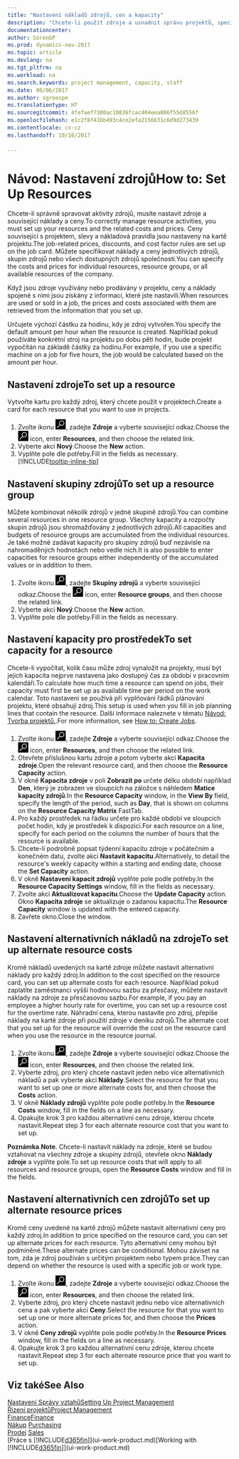 ```yaml
---
title: "Nastavení nákladů zdrojů, cen a kapacity"
description: "Chcete-li použít zdroje a usnadnit správu projektů, specifikujete náklady a ceny jednotlivých zdrojů nebo skupin zdrojů a nastavte kapacitu zdrojů."
documentationcenter: 
author: SorenGP
ms.prod: dynamics-nav-2017
ms.topic: article
ms.devlang: na
ms.tgt_pltfrm: na
ms.workload: na
ms.search.keywords: project management, capacity, staff
ms.date: 06/06/2017
ms.author: sgroespe
ms.translationtype: HT
ms.sourcegitcommit: 4fefaef7380ac10836fcac404eea006f55d8556f
ms.openlocfilehash: e1c2f8f41bb493c4ce2efa2156631c6d9d273439
ms.contentlocale: cs-cz
ms.lasthandoff: 10/16/2017

---
```

# <a name="how-to-set-up-resources"></a><span data-ttu-id="c025c-103">Návod: Nastavení zdrojů</span><span class="sxs-lookup"><span data-stu-id="c025c-103">How to: Set Up Resources</span></span>
<span data-ttu-id="c025c-104">Chcete-li správně spravovat aktivity zdrojů, musíte nastavit zdroje a související náklady a ceny.</span><span class="sxs-lookup"><span data-stu-id="c025c-104">To correctly manage resource activities, you must set up your resources and the related costs and prices.</span></span> <span data-ttu-id="c025c-105">Ceny související s projektem, slevy a nákladová pravidla jsou nastaveny na kartě projektu.</span><span class="sxs-lookup"><span data-stu-id="c025c-105">The job-related prices, discounts, and cost factor rules are set up on the job card.</span></span> <span data-ttu-id="c025c-106">Můžete specifikovat náklady a ceny jednotlivých zdrojů, skupin zdrojů nebo všech dostupných zdrojů společnosti.</span><span class="sxs-lookup"><span data-stu-id="c025c-106">You can specify the costs and prices for individual resources, resource groups, or all available resources of the company.</span></span>

<span data-ttu-id="c025c-107">Když jsou zdroje využívány nebo prodávány v projektu, ceny a náklady spojené s nimi jsou získány z informací, které jste nastavili.</span><span class="sxs-lookup"><span data-stu-id="c025c-107">When resources are used or sold in a job, the prices and costs associated with them are retrieved from the information that you set up.</span></span>

<span data-ttu-id="c025c-108">Určujete výchozí částku za hodinu, kdy je zdroj vytvořen.</span><span class="sxs-lookup"><span data-stu-id="c025c-108">You specify the default amount per hour when the resource is created.</span></span> <span data-ttu-id="c025c-109">Například pokud používáte konkrétní stroj na projektu po dobu pěti hodin, bude projekt vypočítán na základě částky za hodinu.</span><span class="sxs-lookup"><span data-stu-id="c025c-109">For example, if you use a specific machine on a job for five hours, the job would be calculated based on the amount per hour.</span></span>

## <a name="to-set-up-a-resource"></a><span data-ttu-id="c025c-110">Nastavení zdroje</span><span class="sxs-lookup"><span data-stu-id="c025c-110">To set up a resource</span></span>
<span data-ttu-id="c025c-111">Vytvořte kartu pro každý zdroj, který chcete použít v projektech.</span><span class="sxs-lookup"><span data-stu-id="c025c-111">Create a card for each resource that you want to use in projects.</span></span>

1. <span data-ttu-id="c025c-112">Zvolte ikonu ![Vyhledat stránku nebo sestavu](media/ui-search/search_small.png "Ikona Vyhledat stránku nebo sestavu"), zadejte **Zdroje** a vyberte související odkaz.</span><span class="sxs-lookup"><span data-stu-id="c025c-112">Choose the ![Search for Page or Report](media/ui-search/search_small.png "Search for Page or Report icon") icon, enter **Resources**, and then choose the related link.</span></span>
2. <span data-ttu-id="c025c-113">Vyberte akci **Nový**.</span><span class="sxs-lookup"><span data-stu-id="c025c-113">Choose the **New** action.</span></span>
3. <span data-ttu-id="c025c-114">Vyplňte pole dle potřeby.</span><span class="sxs-lookup"><span data-stu-id="c025c-114">Fill in the fields as necessary.</span></span> [!INCLUDE[tooltip-inline-tip](includes/tooltip-inline-tip_md.md)]  

## <a name="to-set-up-a-resource-group"></a><span data-ttu-id="c025c-115">Nastavení skupiny zdrojů</span><span class="sxs-lookup"><span data-stu-id="c025c-115">To set up a resource group</span></span>
<span data-ttu-id="c025c-116">Můžete kombinovat několik zdrojů v jedné skupině zdrojů.</span><span class="sxs-lookup"><span data-stu-id="c025c-116">You can combine several resources in one resource group.</span></span> <span data-ttu-id="c025c-117">Všechny kapacity a rozpočty skupin zdrojů jsou shromažďovány z jednotlivých zdrojů.</span><span class="sxs-lookup"><span data-stu-id="c025c-117">All capacities and budgets of resource groups are accumulated from the individual resources.</span></span> <span data-ttu-id="c025c-118">Je také možné zadávat kapacity pro skupiny zdrojů buď nezávisle na nahromaděných hodnotách nebo vedle nich.</span><span class="sxs-lookup"><span data-stu-id="c025c-118">It is also possible to enter capacities for resource groups either independently of the accumulated values or in addition to them.</span></span>

1. <span data-ttu-id="c025c-119">Zvolte ikonu ![Vyhledat stránku nebo sestavu](media/ui-search/search_small.png "Ikona Vyhledat stránku nebo sestavu"), zadejte **Skupiny zdrojů** a vyberte související odkaz.</span><span class="sxs-lookup"><span data-stu-id="c025c-119">Choose the ![Search for Page or Report](media/ui-search/search_small.png "Search for Page or Report icon") icon, enter **Resource groups**, and then choose the related link.</span></span>
2. <span data-ttu-id="c025c-120">Vyberte akci **Nový**.</span><span class="sxs-lookup"><span data-stu-id="c025c-120">Choose the **New** action.</span></span>
3. <span data-ttu-id="c025c-121">Vyplňte pole dle potřeby.</span><span class="sxs-lookup"><span data-stu-id="c025c-121">Fill in the fields as necessary.</span></span>

## <a name="to-set-capacity-for-a-resource"></a><span data-ttu-id="c025c-122">Nastavení kapacity pro prostředek</span><span class="sxs-lookup"><span data-stu-id="c025c-122">To set capacity for a resource</span></span>
<span data-ttu-id="c025c-123">Chcete-li vypočítat, kolik času může zdroj vynaložit na projekty, musí být jejich kapacita nejprve nastavena jako dostupný čas za období v pracovním kalendáři.</span><span class="sxs-lookup"><span data-stu-id="c025c-123">To calculate how much time a resource can spend on jobs, their capacity must first be set up as available time per period on the work calendar.</span></span> <span data-ttu-id="c025c-124">Toto nastavení se používá při vyplňování řádků plánování projektu, které obsahují zdroj.</span><span class="sxs-lookup"><span data-stu-id="c025c-124">This setup is used when you fill in job planning lines that contain the resource.</span></span> <span data-ttu-id="c025c-125">Další informace naleznete v tématu [Návod: Tvorba projektů.](projects-how-create-jobs.md).</span><span class="sxs-lookup"><span data-stu-id="c025c-125">For more information, see [How to: Create Jobs](projects-how-create-jobs.md).</span></span>

1. <span data-ttu-id="c025c-126">Zvolte ikonu ![Vyhledat stránku nebo sestavu](media/ui-search/search_small.png "Ikona Vyhledat stránku nebo sestavu"), zadejte **Zdroje** a vyberte související odkaz.</span><span class="sxs-lookup"><span data-stu-id="c025c-126">Choose the ![Search for Page or Report](media/ui-search/search_small.png "Search for Page or Report icon") icon, enter **Resources**, and then choose the related link.</span></span>
2. <span data-ttu-id="c025c-127">Otevřete příslušnou kartu zdroje a potom vyberte akci **Kapacita zdroje**.</span><span class="sxs-lookup"><span data-stu-id="c025c-127">Open the relevant resource card, and then choose the **Resource Capacity** action.</span></span>
3. <span data-ttu-id="c025c-128">V okně **Kapacita zdroje** v poli **Zobrazit po** určete délku období například **Den**, který je zobrazen ve sloupcích na záložce s náhledem **Matice kapacity zdrojů**.</span><span class="sxs-lookup"><span data-stu-id="c025c-128">In the **Resource Capacity** window, in the **View By** field, specify the length of the period, such as **Day**, that is shown on columns on the **Resource Capacity Matrix** FastTab.</span></span>
4. <span data-ttu-id="c025c-129">Pro každý prostředek na řádku určete pro každé období ve sloupcích počet hodin, kdy je prostředek k dispozici.</span><span class="sxs-lookup"><span data-stu-id="c025c-129">For each resource on a line, specify for each period on the columns the number of hours that the resource is available.</span></span>
5. <span data-ttu-id="c025c-130">Chcete-li podrobně popsat týdenní kapacitu zdroje v počátečním a konečném datu, zvolte akci **Nastavit kapacitu**.</span><span class="sxs-lookup"><span data-stu-id="c025c-130">Alternatively, to detail the resource's weekly capacity within a starting and ending date, choose the **Set Capacity** action.</span></span>
6. <span data-ttu-id="c025c-131">V okně **Nastavení kapacit zdrojů** vyplňte pole podle potřeby.</span><span class="sxs-lookup"><span data-stu-id="c025c-131">In the **Resource Capacity Settings** window, fill in the fields as necessary.</span></span>
7. <span data-ttu-id="c025c-132">Zvolte akci **Aktualizovat kapacitu**.</span><span class="sxs-lookup"><span data-stu-id="c025c-132">Choose the **Update Capacity** action.</span></span> <span data-ttu-id="c025c-133">Okno **Kapacita zdroje** se aktualizuje o zadanou kapacitu.</span><span class="sxs-lookup"><span data-stu-id="c025c-133">The **Resource Capacity** window is updated with the entered capacity.</span></span>
8. <span data-ttu-id="c025c-134">Zavřete okno.</span><span class="sxs-lookup"><span data-stu-id="c025c-134">Close the window.</span></span>

## <a name="to-set-up-alternate-resource-costs"></a><span data-ttu-id="c025c-135">Nastavení alternativních nákladů na zdroje</span><span class="sxs-lookup"><span data-stu-id="c025c-135">To set up alternate resource costs</span></span>
<span data-ttu-id="c025c-136">Kromě nákladů uvedených na kartě zdroje můžete nastavit alternativní náklady pro každý zdroj.</span><span class="sxs-lookup"><span data-stu-id="c025c-136">In addition to the cost specified on the resource card, you can set up alternate costs for each resource.</span></span> <span data-ttu-id="c025c-137">Například pokud zaplatíte zaměstnanci vyšší hodinovou sazbu za přesčasy, můžete nastavit náklady na zdroje za přesčasovou sazbu.</span><span class="sxs-lookup"><span data-stu-id="c025c-137">For example, if you pay an employee a higher hourly rate for overtime, you can set up a resource cost for the overtime rate.</span></span> <span data-ttu-id="c025c-138">Náhradní cena, kterou nastavíte pro zdroj, přepíše náklady na kartě zdroje při použití zdroje v deníku zdrojů.</span><span class="sxs-lookup"><span data-stu-id="c025c-138">The alternate cost that you set up for the resource will override the cost on the resource card when you use the resource in the resource journal.</span></span>

1. <span data-ttu-id="c025c-139">Zvolte ikonu ![Vyhledat stránku nebo sestavu](media/ui-search/search_small.png "Ikona Vyhledat stránku nebo sestavu"), zadejte **Zdroje** a vyberte související odkaz.</span><span class="sxs-lookup"><span data-stu-id="c025c-139">Choose the ![Search for Page or Report](media/ui-search/search_small.png "Search for Page or Report icon") icon, enter **Resources**, and then choose the related link.</span></span>  
2. <span data-ttu-id="c025c-140">Vyberte zdroj, pro který chcete nastavit jeden nebo více alternativních nákladů a pak vyberte akci **Náklady**.</span><span class="sxs-lookup"><span data-stu-id="c025c-140">Select the resource for that you want to set up one or more alternate costs for, and then choose the **Costs** action.</span></span>  
3. <span data-ttu-id="c025c-141">V okně **Náklady zdrojů** vyplňte pole podle potřeby.</span><span class="sxs-lookup"><span data-stu-id="c025c-141">In the **Resource Costs** window, fill in the fields on a line as necessary.</span></span>  
4. <span data-ttu-id="c025c-142">Opakujte krok 3 pro každou alternativní cenu zdroje, kterou chcete nastavit.</span><span class="sxs-lookup"><span data-stu-id="c025c-142">Repeat step 3 for each alternate resource cost that you want to set up.</span></span>

<span data-ttu-id="c025c-143">**Poznámka**.</span><span class="sxs-lookup"><span data-stu-id="c025c-143">**Note**.</span></span> <span data-ttu-id="c025c-144">Chcete-li nastavit náklady na zdroje, které se budou vztahovat na všechny zdroje a skupiny zdrojů, otevřete okno **Náklady zdroje** a vyplňte pole.</span><span class="sxs-lookup"><span data-stu-id="c025c-144">To set up resource costs that will apply to all resources and resource groups, open the **Resource Costs** window and fill in the fields.</span></span>

## <a name="to-set-up-alternate-resource-prices"></a><span data-ttu-id="c025c-145">Nastavení alternativních cen zdrojů</span><span class="sxs-lookup"><span data-stu-id="c025c-145">To set up alternate resource prices</span></span>
<span data-ttu-id="c025c-146">Kromě ceny uvedené na kartě zdrojů můžete nastavit alternativní ceny pro každý zdroj.</span><span class="sxs-lookup"><span data-stu-id="c025c-146">In addition to price specified on the resource card, you can set up alternate prices for each resource.</span></span> <span data-ttu-id="c025c-147">Tyto alternativní ceny mohou být podmíněné.</span><span class="sxs-lookup"><span data-stu-id="c025c-147">These alternate prices can be conditional.</span></span> <span data-ttu-id="c025c-148">Mohou záviset na tom, zda je zdroj používán s určitým projektem nebo typem práce.</span><span class="sxs-lookup"><span data-stu-id="c025c-148">They can depend on whether the resource is used with a specific job or work type.</span></span>

1. <span data-ttu-id="c025c-149">Zvolte ikonu ![Vyhledat stránku nebo sestavu](media/ui-search/search_small.png "Ikona Vyhledat stránku nebo sestavu"), zadejte **Zdroje** a vyberte související odkaz.</span><span class="sxs-lookup"><span data-stu-id="c025c-149">Choose the ![Search for Page or Report](media/ui-search/search_small.png "Search for Page or Report icon") icon, enter **Resources**, and then choose the related link.</span></span>
2. <span data-ttu-id="c025c-150">Vyberte zdroj, pro který chcete nastavit jednu nebo více alternativních cena a pak vyberte akci **Ceny**.</span><span class="sxs-lookup"><span data-stu-id="c025c-150">Select the resource for that you want to set up one or more alternate prices for, and then choose the **Prices** action.</span></span>
3. <span data-ttu-id="c025c-151">V okně **Ceny zdrojů** vyplňte pole podle potřeby.</span><span class="sxs-lookup"><span data-stu-id="c025c-151">In the **Resource Prices** window, fill in the fields on a line as necessary.</span></span>
4. <span data-ttu-id="c025c-152">Opakujte krok 3 pro každou alternativní cenu zdroje, kterou chcete nastavit.</span><span class="sxs-lookup"><span data-stu-id="c025c-152">Repeat step 3 for each alternate resource price that you want to set up.</span></span>

## <a name="see-also"></a><span data-ttu-id="c025c-153">Viz také</span><span class="sxs-lookup"><span data-stu-id="c025c-153">See Also</span></span>
[<span data-ttu-id="c025c-154">Nastavení Správy vztahů</span><span class="sxs-lookup"><span data-stu-id="c025c-154">Setting Up Project Management</span></span>](projects-setup-projects.md)  
[<span data-ttu-id="c025c-155">Řízení projektů</span><span class="sxs-lookup"><span data-stu-id="c025c-155">Project Management</span></span>](projects-manage-projects.md)  
[<span data-ttu-id="c025c-156">Finance</span><span class="sxs-lookup"><span data-stu-id="c025c-156">Finance</span></span>](finance.md)  
<span data-ttu-id="c025c-157">[Nákup](purchasing-manage-purchasing.md)       </span><span class="sxs-lookup"><span data-stu-id="c025c-157">[Purchasing](purchasing-manage-purchasing.md)       </span></span>  
<span data-ttu-id="c025c-158">[Prodej](sales-manage-sales.md)    </span><span class="sxs-lookup"><span data-stu-id="c025c-158">[Sales](sales-manage-sales.md)    </span></span>  
<span data-ttu-id="c025c-159">[Práce s [!INCLUDE[d365fin](includes/d365fin_md.md)]](ui-work-product.md)</span><span class="sxs-lookup"><span data-stu-id="c025c-159">[Working with [!INCLUDE[d365fin](includes/d365fin_md.md)]](ui-work-product.md)</span></span>  

